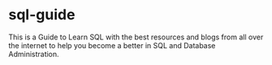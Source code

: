 # sql-guide
This is a Guide to Learn SQL with the best resources and blogs from all over the internet to help you become a better in SQL and Database Administration.
